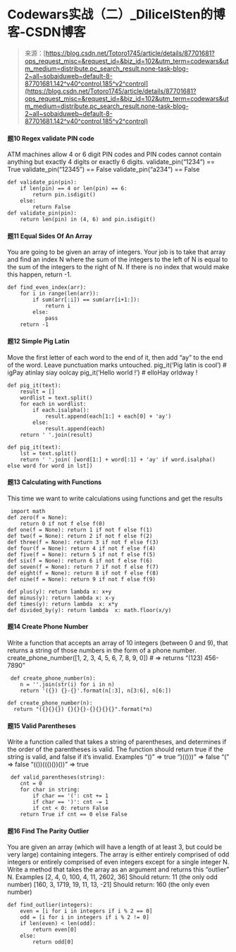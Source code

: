 <!--yml
category: codewars
date: 2022-08-13 11:28:06
-->

# Codewars实战（二）_DilicelSten的博客-CSDN博客

> 来源：[https://blog.csdn.net/Totoro1745/article/details/87701681?ops_request_misc=&request_id=&biz_id=102&utm_term=codewars&utm_medium=distribute.pc_search_result.none-task-blog-2~all~sobaiduweb~default-8-87701681.142^v40^control,185^v2^control](https://blog.csdn.net/Totoro1745/article/details/87701681?ops_request_misc=&request_id=&biz_id=102&utm_term=codewars&utm_medium=distribute.pc_search_result.none-task-blog-2~all~sobaiduweb~default-8-87701681.142^v40^control,185^v2^control)

#### 题10 Regex validate PIN code

ATM machines allow 4 or 6 digit PIN codes and PIN codes cannot contain anything but exactly 4 digits or exactly 6 digits.
validate_pin(“1234”) == True
validate_pin(“12345”) == False
validate_pin(“a234”) == False

```
def validate_pin(pin):
    if len(pin) == 4 or len(pin) == 6:
        return pin.isdigit()
    else:
        return False
def validate_pin(pin):
    return len(pin) in (4, 6) and pin.isdigit() 
```

#### 题11 Equal Sides Of An Array

You are going to be given an array of integers. Your job is to take that array and find an index N where the sum of the integers to the left of N is equal to the sum of the integers to the right of N. If there is no index that would make this happen, return -1.

```
def find_even_index(arr):
    for i in range(len(arr)):
        if sum(arr[:i]) == sum(arr[i+1:]):
            return i
        else:
            pass
    return -1 
```

#### 题12 Simple Pig Latin

Move the first letter of each word to the end of it, then add “ay” to the end of the word. Leave punctuation marks untouched.
pig_it(‘Pig latin is cool’) # igPay atinlay siay oolcay
pig_it(‘Hello world !’) # elloHay orldway !

```
def pig_it(text):
    result = []
    wordlist = text.split()
    for each in wordlist:
        if each.isalpha():
            result.append(each[1:] + each[0] + 'ay')
        else:
            result.append(each)
    return ' '.join(result)

def pig_it(text):
    lst = text.split()
    return ' '.join( [word[1:] + word[:1] + 'ay' if word.isalpha() else word for word in lst]) 
```

#### 题13 Calculating with Functions

This time we want to write calculations using functions and get the results

```
 import math
def zero(f = None):
    return 0 if not f else f(0)
def one(f = None): return 1 if not f else f(1)
def two(f = None): return 2 if not f else f(2)
def three(f = None): return 3 if not f else f(3)
def four(f = None): return 4 if not f else f(4)
def five(f = None): return 5 if not f else f(5)
def six(f = None): return 6 if not f else f(6)
def seven(f = None): return 7 if not f else f(7)
def eight(f = None): return 8 if not f else f(8)
def nine(f = None): return 9 if not f else f(9)

def plus(y): return lambda x: x+y
def minus(y): return lambda x: x-y
def times(y): return lambda  x: x*y
def divided_by(y): return lambda  x: math.floor(x/y) 
```

#### 题14 Create Phone Number

Write a function that accepts an array of 10 integers (between 0 and 9), that returns a string of those numbers in the form of a phone number.
create_phone_number([1, 2, 3, 4, 5, 6, 7, 8, 9, 0]) # => returns “(123) 456-7890”

```
 def create_phone_number(n):
    n = ''.join(str(i) for i in n)
    return '({}) {}-{}'.format(n[:3], n[3:6], n[6:])

def create_phone_number(n):
  return "({}{}{}) {}{}{}-{}{}{}{}".format(*n) 
```

#### 题15 Valid Parentheses

Write a function called that takes a string of parentheses, and determines if the order of the parentheses is valid. The function should return true if the string is valid, and false if it’s invalid.
Examples
“()” => true
“)(()))” => false
“(” => false
“(())((()())())” => true

```
 def valid_parentheses(string):
    cnt = 0
    for char in string:
        if char == '(': cnt += 1
        if char == ')': cnt -= 1
        if cnt < 0: return False
    return True if cnt == 0 else False 
```

#### 题16 Find The Parity Outlier

You are given an array (which will have a length of at least 3, but could be very large) containing integers. The array is either entirely comprised of odd integers or entirely comprised of even integers except for a single integer N. Write a method that takes the array as an argument and returns this “outlier” N.
Examples
[2, 4, 0, 100, 4, 11, 2602, 36]
Should return: 11 (the only odd number)
[160, 3, 1719, 19, 11, 13, -21]
Should return: 160 (the only even number)

```
def find_outlier(integers):
    even = [i for i in integers if i % 2 == 0]
    odd = [i for i in integers if i % 2 != 0]
    if len(even) < len(odd):
        return even[0]
    else:
        return odd[0] 
```